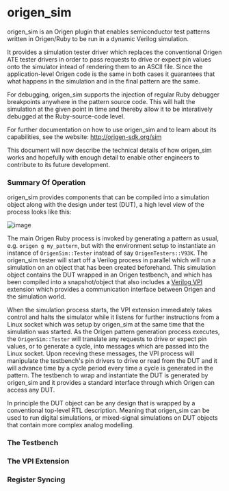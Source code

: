 # origen_sim

origen_sim is an Origen plugin that enables semiconductor test patterns written in Origen/Ruby to be run in a dynamic Verilog simulation.

It provides a simulation tester driver which replaces the conventional Origen ATE tester drivers in order to pass requests to drive or expect pin values onto the simulator intead of rendering them to an ASCII file. Since the application-level Origen code is the same in both cases it guarantees that what happens in the simulation and in the final pattern are the same.

For debugging, origen_sim supports the injection of regular Ruby debugger breakpoints anywhere in the pattern source code. This will halt the simulation
at the given point in time and thereby allow it to be interatively debugged at the Ruby-source-code level.

For further documentation on how to use origen_sim and to learn about its capabilities, see the website: http://origen-sdk.org/sim

This document will now describe the technical details of how origen_sim works and hopefully with enough detail to enable other engineers to contribute to its future development.

### Summary Of Operation

origen_sim provides components that can be compiled into a simulation object along with the design under test (DUT), a high level view of the process looks like this:

![image](https://user-images.githubusercontent.com/158364/28324051-6a149088-6bd2-11e7-936d-49ec87b2c0bb.png)

The main Origen Ruby process is invoked by generating a pattern as usual, e.g. <code>origen g my_pattern</code>, but with the environment setup to instantiate an instance of <code>OrigenSim::Tester</code> instead of say <code>OrigenTesters::V93K</code>.
The origen_sim tester will start off a Verilog process in parallel which will run a simulation on an object that has been created beforehand. This simulation object contains the DUT wrapped in an Origen testbench, and which has been compiled into a snapshot/object that also includes a [Verilog VPI](https://en.wikipedia.org/wiki/Verilog_Procedural_Interface) extension which provides a communication interface between Origen and the simulation world.

When the simulation process starts, the VPI extension immediately takes control and halts the simulator while it listens for further instructions from a Linux socket which was setup by origen_sim at the same time that the simulation was started.
As the Origen pattern generation process executes, the <code>OrigenSim::Tester</code> will translate any requests to drive or expect pin values, or to generate a cycle, into messages which are passed into the Linux socket. Upon receving these messages, the VPI process will manipulate the testbench's pin drivers to drive or read from the DUT and it will advance time by a cycle period every time a cycle is generated in the pattern.
The testbench to wrap and instantiate the DUT is generated by origen_sim and it provides a standard interface through which Origen can access any DUT.

In principle the DUT object can be any design that is wrapped by a conventional top-level RTL description. Meaning that origen_sim can be used to run digital simulations, or mixed-signal simulations on DUT objects that contain more complex analog modelling.

### The Testbench

### The VPI Extension

### Register Syncing


